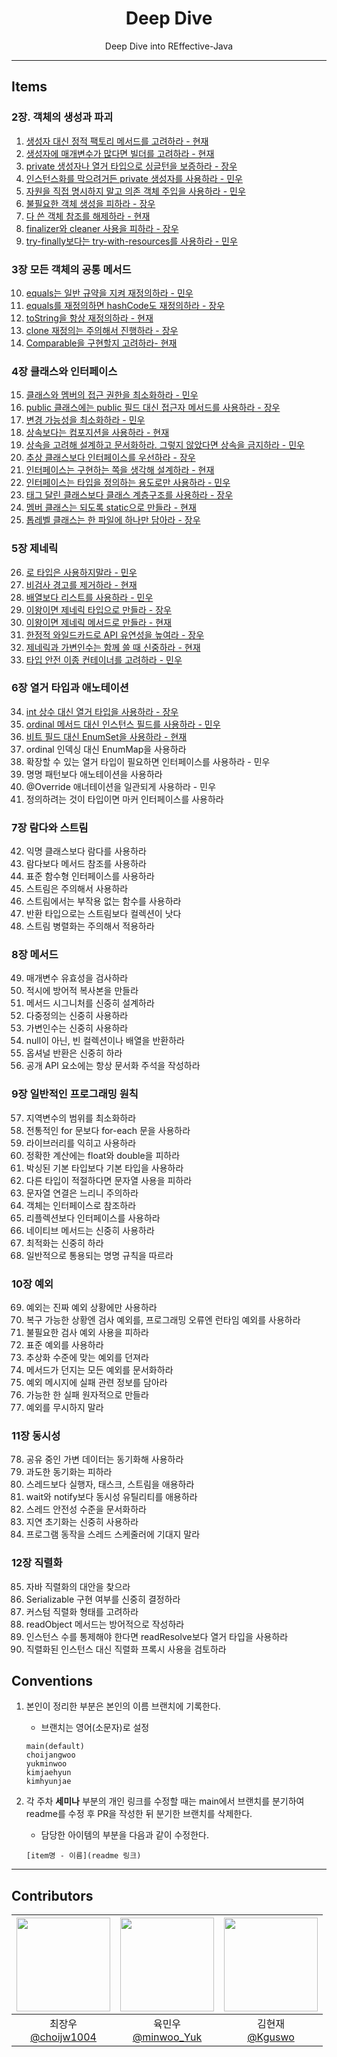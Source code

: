
<div align="center">

# Deep Dive  
Deep Dive into REffective-Java

--- 
</div>
 
## Items

### 2장. 객체의 생성과 파괴 
1. [생성자 대신 정적 팩토리 메서드를 고려하라 - 현재](https://github.com/BackEndDeepDive/Effective-Java/blob/main/Ch%202/item-01/%EC%83%9D%EC%84%B1%EC%9E%90%20%EB%8C%80%EC%8B%A0%20%EC%A0%95%EC%A0%81%20%ED%8C%A9%ED%84%B0%EB%A6%AC%20%EB%A9%94%EC%84%9C%EB%93%9C%EB%A5%BC%20%EA%B3%A0%EB%A0%A4%ED%95%98%EB%9D%BC.md)
2. [생성자에 매개변수가 많다면 빌더를 고려하라 - 현재](https://github.com/BackEndDeepDive/Effective-Java/blob/main/Ch%202/item-02/%EC%83%9D%EC%84%B1%EC%9E%90%EC%97%90%20%EB%A7%A4%EA%B0%9C%EB%B3%80%EC%88%98%EA%B0%80%20%EB%A7%8E%EB%8B%A4%EB%A9%B4%20%EB%B9%8C%EB%8D%94%EB%A5%BC%20%EA%B3%A0%EB%A0%A4%ED%95%98%EB%9D%BC.md)
3. [private 생성자나 열거 타입으로 싱글턴을 보증하라 - 장우](https://github.com/BackEndDeepDive/Effective-Java/blob/main/Ch%202/item-03/private%20%EC%83%9D%EC%84%B1%EC%9E%90%EB%82%98%20%EC%97%B4%EA%B1%B0%20%ED%83%80%EC%9E%85%EC%9C%BC%EB%A1%9C%20%EC%8B%B1%EA%B8%80%ED%84%B4%EC%9D%84%20%EB%B3%B4%EC%A6%9D%ED%95%98%EB%9D%BC.md)
4. [인스턴스화를 막으려거든 private 생성자를 사용하라 - 민우](https://github.com/BackEndDeepDive/Effective-Java/tree/main/Ch%202/item-04)
5. [자원을 직접 명시하지 말고 의존 객체 주입을 사용하라 - 민우](https://github.com/BackEndDeepDive/Effective-Java/tree/main/Ch%202/item-05)
6. [불필요한 객체 생성을 피하라 - 장우](https://github.com/BackEndDeepDive/Effective-Java/blob/main/Ch%202/item-06/%EB%B6%88%ED%95%84%EC%9A%94%ED%95%9C%20%EA%B0%9D%EC%B2%B4%20%EC%83%9D%EC%84%B1%EC%9D%84%20%ED%94%BC%ED%95%98%EB%9D%BC.md)
7. [다 쓴 객체 참조를 해제하라 - 현재](https://github.com/BackEndDeepDive/Effective-Java/blob/main/Ch%202/item-07/%EB%8B%A4%20%EC%93%B4%20%EA%B0%9D%EC%B2%B4%20%EC%B0%B8%EC%A1%B0%EB%A5%BC%20%ED%95%B4%EC%A0%9C%ED%95%98%EB%9D%BC.md)
8. [finalizer와 cleaner 사용을 피하라 - 장우](https://github.com/BackEndDeepDive/Effective-Java/blob/main/Ch%202/item-08/finalizer%EC%99%80%20cleaner%20%EC%82%AC%EC%9A%A9%EC%9D%84%20%ED%94%BC%ED%95%98%EB%9D%BC.md)
9. [try-finally보다는 try-with-resources를 사용하라 - 민우](https://github.com/BackEndDeepDive/Effective-Java/tree/main/Ch%202/item-09)

### 3장 모든 객체의 공통 메서드 
10. [equals는 일반 규약을 지켜 재정의하라 - 민우](https://github.com/BackEndDeepDive/Effective-Java/tree/main/Ch%203/item-10)
11. [equals를 재정의하면 hashCode도 재정의하라 - 장우](https://github.com/BackEndDeepDive/Effective-Java/blob/main/Ch%202/item-11/equals%EB%A5%BC%20%EC%9E%AC%EC%A0%95%EC%9D%98%ED%95%98%EB%A0%A4%EA%B1%B0%EB%93%A0%20hashCode%EB%8F%84%20%EC%9E%AC%EC%A0%95%EC%9D%98%ED%95%98%EB%9D%BC.md)
12. [toString을 항상 재정의하라 - 현재](https://github.com/BackEndDeepDive/Effective-Java/blob/main/Ch%203/item-12/toString%EC%9D%84%20%ED%95%AD%EC%83%81%20%EC%9E%AC%EC%A0%95%EC%9D%98%ED%95%98%EB%9D%BC.md)
13. [clone 재정의는 주의해서 진행하라 - 장우](https://github.com/BackEndDeepDive/Effective-Java/blob/main/Ch%203/item-13/clone%20%EC%9E%AC%EC%A0%95%EC%9D%98%EB%8A%94%20%EC%A3%BC%EC%9D%98%ED%95%B4%EC%84%9C%20%EC%A7%84%ED%96%89%ED%95%98%EB%9D%BC.md)
14. [Comparable을 구현할지 고려하라- 현재](https://github.com/BackEndDeepDive/Effective-Java/blob/main/Ch%203/item-14/Comparable%EC%9D%84%20%EA%B5%AC%ED%98%84%ED%95%A0%EC%A7%80%20%EA%B3%A0%EB%A0%A4%ED%95%98%EB%9D%BC.md)

### 4장 클래스와 인터페이스
15. [클래스와 멤버의 접근 권한을 최소화하라 - 민우](https://github.com/BackEndDeepDive/Effective-Java/tree/main/Ch%204/item-15)
16. [public 클래스에는 public 필드 대신 접근자 메서드를 사용하라 - 장우](https://github.com/BackEndDeepDive/Effective-Java/blob/main/Ch%204/item-16/public%20%ED%81%B4%EB%9E%98%EC%8A%A4%EC%97%90%EC%84%9C%EB%8A%94%20public%20%ED%95%84%EB%93%9C%EA%B0%80%20%EC%95%84%EB%8B%8C%20%EC%A0%91%EA%B7%BC%EC%9E%90%20%EB%A9%94%EC%84%9C%EB%93%9C%EB%A5%BC%20%EC%82%AC%EC%9A%A9%ED%95%98%EB%9D%BC.md) 
17. [변경 가능성을 최소화하라 - 민우](https://github.com/BackEndDeepDive/Effective-Java/tree/main/Ch%204/item-17)
18. [상속보다는 컴포지션을 사용하라 - 현재](https://github.com/BackEndDeepDive/Effective-Java/blob/main/Ch%204/item-18/%EC%83%81%EC%86%8D%EB%B3%B4%EB%8B%A4%EB%8A%94%20%EC%BB%B4%ED%8F%AC%EC%A7%80%EC%85%98%EC%9D%84%20%EC%82%AC%EC%9A%A9%ED%95%98%EB%9D%BC.md)
19. [상속을 고려해 설계하고 문서화하라. 그렇지 않았다면 상속을 금지하라 - 민우](https://github.com/BackEndDeepDive/Effective-Java/blob/main/Ch%204/item-19/%EC%83%81%EC%86%8D%EC%9D%84%20%EA%B3%A0%EB%A0%A4%ED%95%B4%20%EC%84%A4%EA%B3%84%ED%95%98%EA%B3%A0%20%EB%AC%B8%EC%84%9C%ED%99%94%ED%95%98%EB%9D%BC.%20%EA%B7%B8%EB%9F%AC%EC%A7%80%20%EC%95%8A%EC%95%98%EB%8B%A4%EB%A9%B4%20%EC%83%81%EC%86%8D%EC%9D%84%20%EA%B8%88%EC%A7%80%ED%95%B4%EB%9D%BC.md)
20. [추상 클래스보다 인터페이스를 우선하라 - 장우](https://github.com/BackEndDeepDive/Effective-Java/blob/main/Ch%204/item-20/%EC%B6%94%EC%83%81%20%ED%81%B4%EB%9E%98%EC%8A%A4%20%EB%B3%B4%EB%8B%A4%EB%8A%94%20%EC%9D%B8%ED%84%B0%ED%8E%98%EC%9D%B4%EC%8A%A4%EB%A5%BC%20%EC%9A%B0%EC%84%A0%ED%95%98%EB%9D%BC.md)
21. [인터페이스는 구현하는 쪽을 생각해 설계하라 - 현재](https://github.com/BackEndDeepDive/Effective-Java/blob/main/Ch%204/item-21/인터페이스는%20구현하는%20쪽을%20생각해%20설계하라.md)
22. [인터페이스는 타입을 정의하는 용도로만 사용하라 - 민우](https://github.com/BackEndDeepDive/Effective-Java/blob/main/Ch%204/item-22/%EC%9D%B8%ED%84%B0%ED%8E%98%EC%9D%B4%EC%8A%A4%EB%8A%94%20%ED%83%80%EC%9E%85%EC%9D%84%20%EC%A0%95%EC%9D%98%ED%95%98%EB%8A%94%20%EC%9A%A9%EB%8F%84%EB%A1%9C%EB%A7%8C%20%EC%82%AC%EC%9A%A9%ED%95%98%EB%9D%BC.md)
23. [태그 달린 클래스보다 클래스 계층구조를 사용하라 - 장우](https://github.com/BackEndDeepDive/Effective-Java/blob/main/Ch%204/item-23/%ED%83%9C%EA%B7%B8%20%EB%8B%AC%EB%A6%B0%20%ED%81%B4%EB%9E%98%EC%8A%A4%EB%B3%B4%EB%8B%A4%EB%8A%94%20%ED%81%B4%EB%9E%98%EC%8A%A4%20%EA%B3%84%EC%B8%B5%EA%B5%AC%EC%A1%B0%EB%A5%BC%20%ED%99%9C%EC%9A%A9%ED%95%98%EB%9D%BC.md)
24. [멤버 클래스는 되도록 static으로 만들라 - 현재](https://github.com/BackEndDeepDive/Effective-Java/blob/main/Ch%204/item-24/멤버%20클래스는%20되도록%20static으로%20만들라.md)
25. [톱레벨 클래스는 한 파일에 하나만 담아라 - 장우](https://github.com/BackEndDeepDive/Effective-Java/blob/main/Ch%204/item-25/%ED%86%B1%EB%A0%88%EB%B2%A8%20%ED%81%B4%EB%9E%98%EC%8A%A4%EB%8A%94%20%ED%95%9C%20%ED%8C%8C%EC%9D%BC%EC%97%90%20%ED%95%98%EB%82%98%EB%A7%8C%20%EB%8B%B4%EC%9C%BC%EB%9D%BC.md)

### 5장 제네릭
26. [로 타입은 사용하지말라 - 민우](https://github.com/BackEndDeepDive/Effective-Java/blob/main/Ch%205/item-26/%EB%A1%9C%20%ED%83%80%EC%9E%85%EC%9D%80%20%EC%82%AC%EC%9A%A9%ED%95%98%EC%A7%80%20%EB%A7%90%EB%9D%BC.md)
27. [비검사 경고를 제거하라 - 현재](https://github.com/BackEndDeepDive/Effective-Java/blob/main/Ch%205/item-27/비검사%20경고를%20제거하라.md)
28. [배열보다 리스트를 사용하라 - 민우](https://github.com/BackEndDeepDive/Effective-Java/blob/main/Ch%205/item-28/%EB%B0%B0%EC%97%B4%EB%B3%B4%EB%8B%A4%EB%8A%94%20%EB%A6%AC%EC%8A%A4%ED%8A%B8%EB%A5%BC%20%EC%82%AC%EC%9A%A9%ED%95%98%EB%9D%BC.md)
29. [이왕이면 제네릭 타입으로 만들라 - 장우](https://github.com/BackEndDeepDive/Effective-Java/blob/main/Ch%205/item-29/%EC%9D%B4%EC%99%95%EC%9D%B4%EB%A9%B4%20%EC%A0%9C%EB%84%A4%EB%A6%AD%20%ED%83%80%EC%9E%85%EC%9C%BC%EB%A1%9C%20%EB%A7%8C%EB%93%A4%EB%9D%BC.md) 
30. [이왕이면 제네릭 메서드로 만들라 - 현재](https://github.com/BackEndDeepDive/Effective-Java/blob/main/Ch%205/item-30/이왕이면%20제네릭%20메서드로%20만들라.md)
31. [한정적 와일드카드로 API 유연성을 높여라 - 장우](https://github.com/BackEndDeepDive/Effective-Java/blob/main/Ch%205/item-31/%ED%95%9C%EC%A0%95%EC%A0%81%20%EC%99%80%EC%9D%BC%EB%93%9C%EC%B9%B4%EB%93%9C%EB%A5%BC%20%EC%82%AC%EC%9A%A9%ED%95%B4%20API%20%EC%9C%A0%EC%97%B0%EC%84%B1%EC%9D%84%20%EB%86%92%EC%9D%B4%EB%9D%BC.md)
32. [제네릭과 가변인수는 함께 쓸 때 신중하라 - 현재](https://github.com/BackEndDeepDive/Effective-Java/blob/main/Ch%205/item-32/제네릭과%20가변인수를%20함께%20쓸%20때는%20신중하라.md)
33. [타입 안전 이종 컨테이너를 고려하라 - 민우](https://github.com/BackEndDeepDive/Effective-Java/blob/main/Ch%205/item-33/%ED%83%80%EC%9E%85%20%EC%95%88%EC%A0%84%20%EC%9D%B4%EC%A2%85%20%EC%BB%A8%ED%85%8C%EC%9D%B4%EB%84%88%EB%A5%BC%20%EA%B3%A0%EB%A0%A4%ED%95%98%EB%9D%BC.md)

### 6장 열거 타입과 애노테이션
34. [int 상수 대신 열거 타입을 사용하라 - 장우]()
35. [ordinal 메서드 대신 인스턴스 필드를 사용하라 - 민우](https://github.com/BackEndDeepDive/Effective-Java/blob/main/Ch%206/item-36/%EB%B9%84%ED%8A%B8%20%ED%95%84%EB%93%9C%20%EB%8C%80%EC%8B%A0%20EnumSet%20%EC%9D%84%20%EC%82%AC%EC%9A%A9%ED%95%98%EB%9D%BC.md)
36. [비트 필드 대신 EnumSet을 사용하라 - 현재](https://github.com/BackEndDeepDive/Effective-Java/blob/main/Ch%206/item-36/비트%20필드%20대신%20EnumSet%20을%20사용하라.md)
37. ordinal 인덱싱 대신 EnumMap을 사용하라
38. 확장할 수 있는 열거 타입이 필요하면 인터페이스를 사용하라 - 민우
39. 명명 패턴보다 애노테이션을 사용하라
40. @Override 애너테이션을 일관되게 사용하라 - 민우
41. 정의하려는 것이 타입이면 마커 인터페이스를 사용하라

### 7장 람다와 스트림
42. 익명 클래스보다 람다를 사용하라
43. 람다보다 메서드 참조를 사용하라
44. 표준 함수형 인터페이스를 사용하라
45. 스트림은 주의해서 사용하라
46. 스트림에서는 부작용 없는 함수를 사용하라
47. 반환 타입으로는 스트림보다 컬렉션이 낫다
48. 스트림 병렬화는 주의해서 적용하라

### 8장 메서드
49. 매개변수 유효성을 검사하라
50. 적시에 방어적 복사본을 만들라
51. 메서드 시그니처를 신중히 설계하라
52. 다중정의는 신중히 사용하라
53. 가변인수는 신중히 사용하라
54. null이 아닌, 빈 컬렉션이나 배열을 반환하라
55. 옵셔널 반환은 신중히 하라
56. 공개 API 요소에는 항상 문서화 주석을 작성하라

### 9장 일반적인 프로그래밍 원칙
57. 지역변수의 범위를 최소화하라
58. 전통적인 for 문보다 for-each 문을 사용하라
59. 라이브러리를 익히고 사용하라
60. 정확한 계산에는 float와 double을 피하라
61. 박싱된 기본 타입보다 기본 타입을 사용하라
62. 다른 타입이 적절하다면 문자열 사용을 피하라
63. 문자열 연결은 느리니 주의하라
64. 객체는 인터페이스로 참조하라
65. 리플렉션보다 인터페이스를 사용하라
66. 네이티브 메서드는 신중히 사용하라
67. 최적화는 신중히 하라
68. 일반적으로 통용되는 명명 규칙을 따르라

### 10장 예외
69. 예외는 진짜 예외 상황에만 사용하라
70. 복구 가능한 상황엔 검사 예외를, 프로그래밍 오류엔 런타임 예외를 사용하라
71. 불필요한 검사 예외 사용을 피하라
72. 표준 예외를 사용하라
73. 추상화 수준에 맞는 예외를 던져라
74. 메서드가 던지는 모든 예외를 문서화하라
75. 예외 메시지에 실패 관련 정보를 담아라
76. 가능한 한 실패 원자적으로 만들라
77. 예외를 무시하지 말라

### 11장 동시성
78. 공유 중인 가변 데이터는 동기화해 사용하라
79. 과도한 동기화는 피하라
80. 스레드보다 실행자, 태스크, 스트림을 애용하라
81. wait와 notify보다 동시성 유틸리티를 애용하라
82. 스레드 안전성 수준을 문서화하라
83. 지연 초기화는 신중히 사용하라
84. 프로그램 동작을 스레드 스케줄러에 기대지 말라

### 12장 직렬화
85. 자바 직렬화의 대안을 찾으라
86. Serializable 구현 여부를 신중히 결정하라
87. 커스텀 직렬화 형태를 고려하라
88. readObject 메서드는 방어적으로 작성하라
89. 인스턴스 수를 통제해야 한다면 readResolve보다 열거 타입을 사용하라
90. 직렬화된 인스턴스 대신 직렬화 프록시 사용을 검토하라


## Conventions
1. 본인이 정리한 부분은 본인의 이름 브랜치에 기록한다.
    - 브랜치는 영어(소문자)로 설정

    ```
    main(default)
    choijangwoo
    yukminwoo
    kimjaehyun
    kimhyunjae
    ```

2. 각 주차 **세미나** 부분의 개인 링크를 수정할 때는 main에서 브랜치를 분기하여 readme를 수정 후 PR을 작성한 뒤 분기한 브랜치를 삭제한다.

    - 담당한 아이템의 부분을 다음과 같이 수정한다.
    ```
   [item명 - 이름](readme 링크)
    ```

---

## Contributors

|<img src="https://github.com/choijw1004.png" width="150" height="150"/>|<img src="https://github.com/FickleBoBo.png" width="150" height="150"/>|<img src="https://github.com/Kguswo.png" width="150" height="150"/>|
|:-:|:-:|:-:|
|최장우<br/>[@choijw1004](https://github.com/choijw1004)|육민우<br/>[@minwoo_Yuk](https://github.com/FickleBoBo)|김현재<br/>[@Kguswo](https://github.com/Kguswo)|

